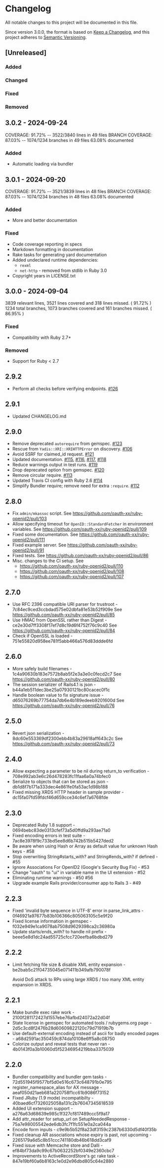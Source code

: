 # Changelog
All notable changes to this project will be documented in this file.

Since version 3.0.0, the format is based on [Keep a Changelog](https://keepachangelog.com/en/1.0.0/),
and this project adheres to [Semantic Versioning](https://semver.org/spec/v2.0.0.html).

## [Unreleased]
### Added
### Changed
### Fixed
### Removed

## 3.0.2 - 2024-09-24
COVERAGE:  91.72% -- 3522/3840 lines in 49 files
BRANCH COVERAGE:  87.03% -- 1074/1234 branches in 49 files
63.08% documented
### Added
- Automatic loading via bundler

## 3.0.1 - 2024-09-20
COVERAGE:  91.72% -- 3521/3839 lines in 48 files
BRANCH COVERAGE:  87.03% -- 1074/1234 branches in 48 files
63.08% documented
### Added
- More and better documentation
### Fixed
- Code coverage reporting in specs
- Markdown formatting in documentation
- Rake tasks for generating yard documentation
- Added undeclared runtime dependencies:
  - `rexml`
  - `net-http` - removed from stdlib in Ruby 3.0
- Copyright years in LICENSE.txt

## 3.0.0 - 2024-09-04
3839 relevant lines, 3521 lines covered and 318 lines missed. ( 91.72% )
1234 total branches, 1073 branches covered and 161 branches missed. ( 86.95% )
### Fixed
- Compatibility with Ruby 2.7+
### Removed
- Support for Ruby < 2.7

## 2.9.2

* Perform all checks before verifying endpoints.
  [#126](https://github.com/oauth-xx/ruby-openid2/pull/126)

## 2.9.1

* Updated CHANGELOG.md

## 2.9.0

* Remove deprecated `autorequire` from gemspec.
  [#123](https://github.com/oauth-xx/ruby-openid2/pull/123)
* Rescue from `Yadis::XRI::XRIHTTPError` on discovery.
  [#106](https://github.com/oauth-xx/ruby-openid2/pull/106)
* Avoid SSRF for claimed_id request.
  [#121](https://github.com/oauth-xx/ruby-openid2/pull/121)
* Updated documentation.
  [#115](https://github.com/oauth-xx/ruby-openid2/pull/115), [#116](https://github.com/oauth-xx/ruby-openid2/pull/116), [#117](https://github.com/oauth-xx/ruby-openid2/pull/117), [#118](https://github.com/oauth-xx/ruby-openid2/pull/118)
* Reduce warnings output in test runs.
  [#119](https://github.com/oauth-xx/ruby-openid2/pull/119)
* Drop deprecated option from gemspec.
  [#120](https://github.com/oauth-xx/ruby-openid2/pull/120)
* Remove circular require.
  [#113](https://github.com/oauth-xx/ruby-openid2/pull/113)
* Updated Travis CI config with Ruby 2.6
  [#114](https://github.com/oauth-xx/ruby-openid2/pull/114)
* Simplify Bundler require; remove need for extra `:require`.
  [#112](https://github.com/oauth-xx/ruby-openid2/pull/112)

## 2.8.0

* Fix `admin/mkassoc` script.
  See https://github.com/oauth-xx/ruby-openid2/pull/103
* Allow specifying timeout for `OpenID::StandardFetcher` in environment variables.
  See https://github.com/oauth-xx/ruby-openid2/pull/109
* Fixed some documentation.
  See https://github.com/oauth-xx/ruby-openid2/pull/111
* Fixed example server.
  See https://github.com/oauth-xx/ruby-openid2/pull/91
* Fixed tests.
  See https://github.com/oauth-xx/ruby-openid2/pull/86
* Misc. changes to the CI setup.
  See
  - https://github.com/oauth-xx/ruby-openid2/pull/110
  - https://github.com/oauth-xx/ruby-openid2/pull/108
  - https://github.com/oauth-xx/ruby-openid2/pull/107

## 2.7.0

* Use RFC 2396 compatible URI parser for trustroot - 7c84ec9ced3ccbdad575e02dbfa81e53b52f909e
  See https://github.com/oauth-xx/ruby-openid2/pull/85
* Use HMAC from OpenSSL rather than Digest - ce2e30d7ff3308f17ef7d8c19d6f4752f76c9c40
  See https://github.com/oauth-xx/ruby-openid2/pull/84
* Check if OpenSSL is loaded - 751e55820d958ee781f5abb466a576d83ddde6fd

## 2.6.0

* More safely build filenames - 1c4a90630b183e7572b8ab5f2e3a3e0c0fecd2c7
  See https://github.com/oauth-xx/ruby-openid2/pull/80
* The session serializer of Rails4.1 is json - b44a1eb511dec3be25a07930121bc80cacec0f1c
* Handle boolean value to fix signature issue - d65076269b77754da7db6e4b189edeeb9201600d
  See https://github.com/oauth-xx/ruby-openid2/pull/76

## 2.5.0

* Revert json serialization - 8dc60e553369df2300ebb4b83a29618aff643c2c
  See https://github.com/oauth-xx/ruby-openid2/pull/73

## 2.4.0

* Allow expecting a parameter to be nil during return_to verification - 708e992ab3e6c26d478283fc11faa6a0a74bfec0
* Serialize to objects that can be stored as json - db1d8f7b171a333dec4e861fe0fa53ac1d98b188
* Fixed missing XRDS HTTP header in sample provider - dc15fa07fd59fdcf46d659cce34c6ef7a6768fde

## 2.3.0

* Deprecated Ruby 1.8 support - 0694bebc83de0313cfef73a5d0ffd9a293ae71a0
* Fixed encoding errors in test suite - 7ac8e3978f9c733bd5ee8d6b742b515b5427ded2
* Be aware when using Hash or Array as default value for unknown Hash keys - #58
* Stop overwriting String#starts_with? and String#ends_with? if defined - #55
* Ignore Associations For OpenID2 (Google's Security Bug Fix) - #53
* Change "oauth" to "ui" in variable name in the UI extension - #52
* Eliminating runtime warnings - #50 #56
* Upgrade example Rails provider/consumer app to Rails 3 - #49

## 2.2.3

* Fixed 'invalid byte sequence in UTF-8' error in parse_link_attrs - 0f46921a97677b83b106366c805063105c5e9f20
* Fixed license information in gemspec - f032e949e1ca9078ab7508d9629398ca2c36980a
* Update starts/ends_with? to handle nil prefix - beee5e8d1dc24ad55725cfcc720eefba6bdbd279

## 2.2.2

* Limit fetching file size & disable XML entity expansion - be2bab5c21f04735045e071411b349afb790078f

  Avoid DoS attack to RPs using large XRDS / too many XML entity expansion in XRDS.

## 2.2.1

* Make bundle exec rake work - 2100f281172427d1557ebe76afbd24072a22d04f
* State license in gemspec for automated tools / rubygems.org page - 2d5c3cd8f2476b28d60609822120c79d71919b7b
* Use default-external encoding instead of ascii for badly encoded pages - a68d2591ac350459c874da10108e6ff5a8c08750
* Colorize output and reveal tests that never ran - 4b0143f0a3b10060d5f52346954219bba3375039

## 2.2.0

* Bundler compatibility and bundler gem tasks - 72d551945f9577bf5d0e516c673c648791b0e795
* register_namespace_alias for AX message - aeaf050d21aeb681a220758f1cc61b9086f73152
* Fixed JRuby (1.9 mode) incompatibilty - 40baed6cf7326025058a131c2b76047345618539
* Added UI extension support - a276a63d68639e985c1f327cf817489ccc5f9a17
* Add attr_reader for setup_url on SetupNeededResponse - 75a7e98005542ede6db3fc7f1fc551e0a2ca044a
* Encode form inputs - c9e9b5b52f8a23df3159c2387b6330d5df40f35b
* Fixed cleanup AR associations whose expiry is past, not upcoming - 2265179a6d5c8b51ccc741180db46b618dd3caf9
* Fixed issue with Memcache store and Dalli - ef84bf73da9c99c67b0632252bf0349e2360cbc7
* Improvements to ActiveRecordStore's gc rake task - 847e19bf60a6b8163c1e0d2e96dbd805c64e2880
